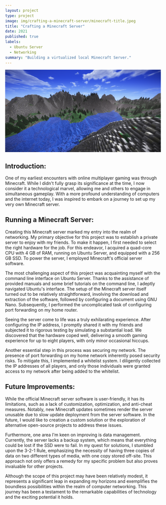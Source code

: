 ```yaml
---
layout: project
type: project
image: img/crafting-a-minecraft-server/minecraft-title.jpeg
title: "Crafting a Minecraft Server"
date: 2021
published: true
labels:
  - Ubuntu Server
  - Networking
summary: "Building a virtualized local Minecraft Server."
---
```


<img class="img-fluid" src="../img/crafting-a-minecraft-server/minecraft-landscape.png">

## Introduction:
One of my earliest encounters with online multiplayer gaming was through Minecraft. While I didn't fully grasp its significance at the time, I now consider it a technological marvel, allowing me and others to engage in simultaneous gameplay. With a more profound understanding of computers and the internet today, I was inspired to embark on a journey to set up my very own Minecraft server.

## Running a Minecraft Server:
Creating this Minecraft server marked my entry into the realm of networking. My primary objective for this project was to establish a private server to enjoy with my friends. To make it happen, I first needed to select the right hardware for the job. For this endeavor, I acquired a quad-core CPU with 4 GB of RAM, running on Ubuntu Server, and equipped with a 256 GB SSD. To power the server, I employed Minecraft's official server software.

The most challenging aspect of this project was acquainting myself with the command line interface on Ubuntu Server. Thanks to the assistance of provided manuals and some brief tutorials on the command line, I adeptly navigated Ubuntu's interface. The setup of the Minecraft server itself turned out to be relatively straightforward, involving the download and extraction of the software, followed by configuring a document using GNU Nano. Subsequently, I performed the uncomplicated task of configuring port forwarding on my home router.

Seeing the server come to life was a truly exhilarating experience. After configuring the IP address, I promptly shared it with my friends and subjected it to rigorous testing by simulating a substantial load. We discovered that the hardware coped well, delivering a smooth gaming experience for up to eight players, with only minor occasional hiccups.

Another essential step in this process was securing my network. The presence of port forwarding on my home network inherently posed security risks. To mitigate this, I implemented a whitelist system. I diligently collected the IP addresses of all players, and only those individuals were granted access to my network after being added to the whitelist.

## Future Improvements:
While the official Minecraft server software is user-friendly, it has its limitations, such as a lack of customization, optimization, and anti-cheat measures. Notably, new Minecraft updates sometimes render the server unusable due to slow update deployment from the server software. In the future, I would like to creation a custom solution or the exploration of alternative open-source projects to address these issues.

Furthermore, one area I'm keen on improving is data management. Currently, the server lacks a backup system, which means that everything could be lost if the SSD were to fail. In my quest for solutions, I stumbled upon the 3-2-1 Rule, emphasizing the necessity of having three copies of data on two different types of media, with one copy stored off-site. This approach not only offers a remedy for my specific problem but also proves invaluable for other projects.

Although the scope of this project may have been relatively modest, it represents a significant leap in expanding my horizons and exemplifies the boundless possibilities within the realm of computer networking. This journey has been a testament to the remarkable capabilities of technology and the exciting potential it holds.